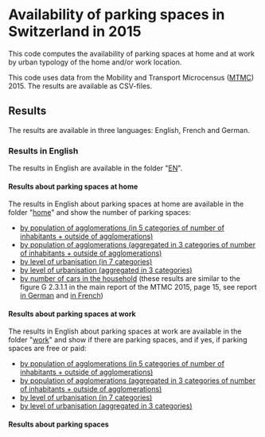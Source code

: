 # Availability of parking spaces in Switzerland in 2015
This code computes the availability of parking spaces at home and at work by urban typology of the home and/or work location. 

This code uses data from the Mobility and Transport Microcensus (<a href="https://www.are.admin.ch/mtmc">MTMC</a>) 2015. The results are available as CSV-files.

## Results
The results are available in three languages: English, French and German.

### Results in English
The results in English are available in the folder "<a href="https://github.com/antonindanalet/availability-of-parking-in-Switzerland-in-2015/tree/master/data/output/tables/EN">EN</a>".

#### Results about parking spaces at home
The results in English about parking spaces at home are available in the folder "<a href="https://github.com/antonindanalet/availability-of-parking-in-Switzerland-in-2015/tree/master/data/output/tables/EN/home">home</a>" and show the number of parking spaces:
- <a href="https://github.com/antonindanalet/availability-of-parking-in-Switzerland-in-2015/blob/master/data/output/tables/EN/home/avail_parking_space_by_agglo_size.csv">by population of agglomerations (in 5 categories of number of inhabitants + outside of agglomerations)</a>
- <a href="https://github.com/antonindanalet/availability-of-parking-in-Switzerland-in-2015/blob/master/data/output/tables/EN/home/avail_parking_space_by_agglo_size_agg.csv">by population of agglomerations (aggregated in 3 categories of number of inhabitants + outside of agglomerations)</a>
- <a href="https://github.com/antonindanalet/availability-of-parking-in-Switzerland-in-2015/blob/master/data/output/tables/EN/home/avail_parking_space_by_household_location.csv">by level of urbanisation (in 7 categories)</a>
- <a href="https://github.com/antonindanalet/availability-of-parking-in-Switzerland-in-2015/blob/master/data/output/tables/EN/home/avail_parking_space_by_household_location_agg.csv">by level of urbanisation (aggregated in 3 categories)</a>
- <a href="https://github.com/antonindanalet/availability-of-parking-in-Switzerland-in-2015/blob/master/data/output/tables/EN/home/avail_parking_space_by_nb_of_cars.csv">by number of cars in the household</a> (these results are similar to the figure G 2.3.1.1 in the main report of the MTMC 2015, page 15, see report <a href="https://www.are.admin.ch/dam/are/de/dokumente/verkehr/dokumente/mikrozensus/verkehrsverhalten-der-bevolkerung-ergebnisse-des-mikrozensus-mobilitat-und-verkehr-2015.pdf.download.pdf/Mikrozensus_Verkehrsverhalten%20der%20Bev%C3%B6lkerung%202015_de.pdf">in German</a> and <a href="https://www.are.admin.ch/dam/are/fr/dokumente/verkehr/dokumente/mikrozensus/verkehrsverhalten-der-bevolkerung-ergebnisse-des-mikrozensus-mobilitat-und-verkehr-2015.pdf.download.pdf/Mikrozensus_Verkehrsverhalten%20der%20Bev%C3%B6lkerung%202015_fr.pdf">in French</a>)

#### Results about parking spaces at work
The results in English about parking spaces at work are available in the folder "<a href="https://github.com/antonindanalet/availability-of-parking-in-Switzerland-in-2015/tree/master/data/output/tables/EN/work">work</a>" and show if there are parking spaces, and if yes, if parking spaces are free or paid:
- <a href="https://github.com/antonindanalet/availability-of-parking-in-Switzerland-in-2015/blob/master/data/output/tables/EN/work/avail_parking_space_by_agglo_size_work_loc.csv">by population of agglomerations (in 5 categories of number of inhabitants + outside of agglomerations)</a>
- <a href="https://github.com/antonindanalet/availability-of-parking-in-Switzerland-in-2015/blob/master/data/output/tables/EN/work/avail_parking_space_by_agglo_size_work_loc_agg.csv">by population of agglomerations (aggregated in 3 categories of number of inhabitants + outside of agglomerations)</a>
- <a href="https://github.com/antonindanalet/availability-of-parking-in-Switzerland-in-2015/blob/master/data/output/tables/EN/work/avail_parking_space_by_work_location.csv">by level of urbanisation (in 7 categories)</a>
- <a href="https://github.com/antonindanalet/availability-of-parking-in-Switzerland-in-2015/blob/master/data/output/tables/EN/work/avail_parking_space_by_work_location_agg.csv">by level of urbanisation (aggregated in 3 categories)</a>

#### Results about parking spaces
